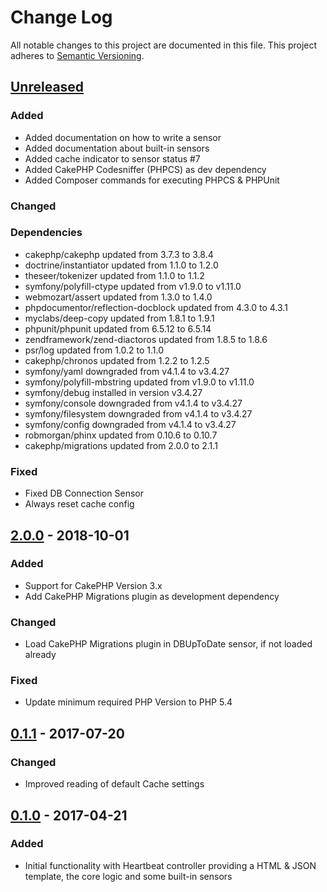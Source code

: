 # Change Log
All notable changes to this project are documented in this file.
This project adheres to [Semantic Versioning](http://semver.org/).

## [Unreleased](https://github.com/orca-services/cakephp-heartbeat/compare/2.0.0...cakephp-3.x)
### Added
- Added documentation on how to write a sensor
- Added documentation about built-in sensors
- Added cache indicator to sensor status #7
- Added CakePHP Codesniffer (PHPCS) as dev dependency
- Added Composer commands for executing PHPCS & PHPUnit

### Changed

### Dependencies
- cakephp/cakephp updated from 3.7.3 to 3.8.4
- doctrine/instantiator updated from 1.1.0 to 1.2.0
- theseer/tokenizer updated from 1.1.0 to 1.1.2
- symfony/polyfill-ctype updated from v1.9.0 to v1.11.0
- webmozart/assert updated from 1.3.0 to 1.4.0
- phpdocumentor/reflection-docblock updated from 4.3.0 to 4.3.1
- myclabs/deep-copy updated from 1.8.1 to 1.9.1
- phpunit/phpunit updated from 6.5.12 to 6.5.14
- zendframework/zend-diactoros updated from 1.8.5 to 1.8.6
- psr/log updated from 1.0.2 to 1.1.0
- cakephp/chronos updated from 1.2.2 to 1.2.5
- symfony/yaml downgraded from v4.1.4 to v3.4.27
- symfony/polyfill-mbstring updated from v1.9.0 to v1.11.0
- symfony/debug installed in version v3.4.27
- symfony/console downgraded from v4.1.4 to v3.4.27
- symfony/filesystem downgraded from v4.1.4 to v3.4.27
- symfony/config downgraded from v4.1.4 to v3.4.27
- robmorgan/phinx updated from 0.10.6 to 0.10.7
- cakephp/migrations updated from 2.0.0 to 2.1.1

### Fixed
- Fixed DB Connection Sensor
- Always reset cache config

## [2.0.0](https://github.com/orca-services/cakephp-heartbeat/releases/tag/2.0.0) - 2018-10-01
### Added
- Support for CakePHP Version 3.x
- Add CakePHP Migrations plugin as development dependency

### Changed
- Load CakePHP Migrations plugin in DBUpToDate sensor, if not loaded already

### Fixed
- Update minimum required PHP Version to PHP 5.4

## [0.1.1](https://github.com/orca-services/cakephp-heartbeat/releases/tag/0.1.1) - 2017-07-20
### Changed
-  Improved reading of default Cache settings

## [0.1.0](https://github.com/orca-services/cakephp-heartbeat/releases/tag/0.1.0) - 2017-04-21
### Added
- Initial functionality with Heartbeat controller providing a HTML & JSON template, the core logic and some built-in sensors
